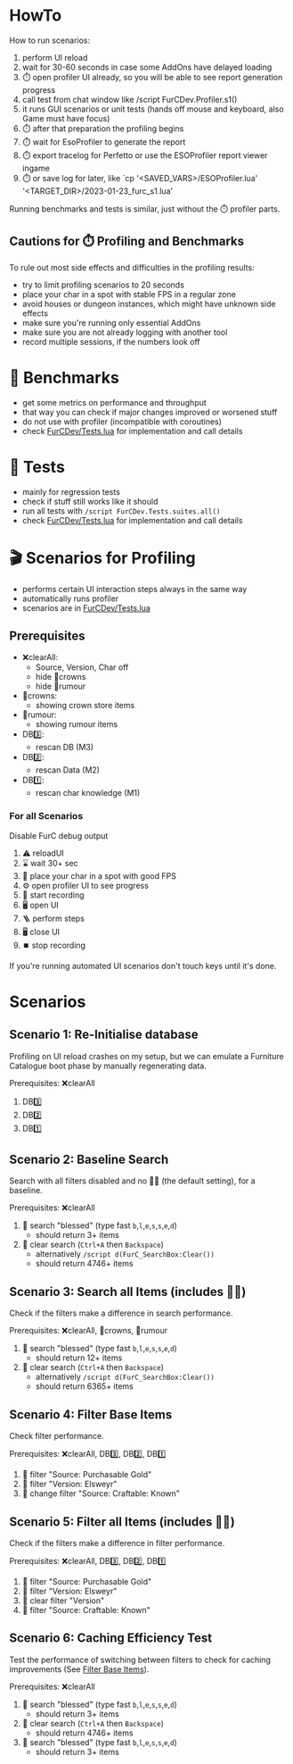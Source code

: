 # HowTo

How to run scenarios:

1. perform UI reload
2. wait for 30-60 seconds in case some AddOns have delayed loading
3. ⏱️ open profiler UI already, so you will be able to see report generation progress
4. call test from chat window like /script FurCDev.Profiler.s1()
5. it runs GUI scenarios or unit tests (hands off mouse and keyboard, also Game must have focus)
6. ⏱️ after that preparation the profiling begins
7. ⏱️ wait for EsoProfiler to generate the report
8. ⏱️ export tracelog for Perfetto or use the ESOProfiler report viewer ingame
9. ⏱️ or save log for later, like `cp '<SAVED_VARS>/ESOProfiler.lua' '<TARGET_DIR>/2023-01-23_furc_s1.lua'

Running benchmarks and tests is similar, just without the ⏱️ profiler parts.

## Cautions for ⏱️ Profiling and Benchmarks

To rule out most side effects and difficulties in the profiling results:

- try to limit profiling scenarios to 20 seconds
- place your char in a spot with stable FPS in a regular zone
- avoid houses or dungeon instances, which might have unknown side effects
- make sure you're running only essential AddOns
- make sure you are not already logging with another tool
- record multiple sessions, if the numbers look off

# 🚀 Benchmarks

- get some metrics on performance and throughput
- that way you can check if major changes improved or worsened stuff
- do not use with profiler (incompatible with coroutines)
- check [FurCDev/Tests.lua](../FurnitureCatalogue_DevUtility/Tests.lua#L9999) for implementation and call details

# 🔎 Tests

- mainly for regression tests
- check if stuff still works like it should
- run all tests with `/script FurCDev.Tests.suites.all()`
- check [FurCDev/Tests.lua](../FurnitureCatalogue_DevUtility/Tests.lua#L9999) for implementation and call details


# 🎬 Scenarios for Profiling

- performs certain UI interaction steps always in the same way
- automatically runs profiler
- scenarios are in [FurCDev/Tests.lua](../FurnitureCatalogue_DevUtility/Tests.lua)

## Prerequisites

- ❌clearAll:
  - Source, Version, Char off
  - hide 👑crowns
  - hide 📰rumour
- 👑crowns:
  - showing crown store items
- 📰rumour:
  - showing rumour items
- DB3️⃣:
  - rescan DB (M3)
- DB2️⃣:
  - rescan Data (M2)
- DB1️⃣:
  - rescan char knowledge (M1)

### For all Scenarios

Disable FurC debug output

1. ⚠️ reloadUI
2. ⌛ wait 30+ sec
3. 🤡 place your char in a spot with good FPS
4. ⚙️ open profiler UI to see progress
5. 🔴 start recording
6. 🖥️ open UI
7. 🪜 perform steps
8. 🖥️ close UI
9. ⏹️ stop recording

If you're running automated UI scenarios don't touch keys until it's done.

# Scenarios

## Scenario 1: Re-Initialise database

Profiling on UI reload crashes on my setup,
but we can emulate a Furniture Catalogue boot phase by manually regenerating data.

Prerequisites: ❌clearAll

1. DB3️⃣
2. DB2️⃣
3. DB1️⃣

## Scenario 2: Baseline Search

Search with all filters disabled and no 👑📰 (the default setting), for a baseline.

Prerequisites: ❌clearAll

1. 🔎 search "blessed" (type fast `b`,`l`,`e`,`s`,`s`,`e`,`d`)
   - should return 3+ items
2. 🔎 clear search (`Ctrl+A` then `Backspace`)
   - alternatively `/script d(FurC_SearchBox:Clear())`
   - should return 4746+ items

## Scenario 3: Search all Items (includes 👑📰)

Check if the filters make a difference in search performance.

Prerequisites: ❌clearAll, 👑crowns, 📰rumour

1. 🔎 search "blessed" (type fast `b`,`l`,`e`,`s`,`s`,`e`,`d`)
   - should return 12+ items
2. 🔎 clear search (`Ctrl+A` then `Backspace`)
   - alternatively `/script d(FurC_SearchBox:Clear())`
   - should return 6365+ items

## Scenario 4: Filter Base Items

Check filter performance.

Prerequisites: ❌clearAll, DB3️⃣, DB2️⃣, DB1️⃣

1. 🔎 filter "Source: Purchasable Gold"
2. 🔎 filter "Version: Elsweyr"
4. 🔎 change filter "Source: Craftable: Known"

## Scenario 5: Filter all Items (includes 👑📰)

Check if the filters make a difference in filter performance.

Prerequisites: ❌clearAll, DB3️⃣, DB2️⃣, DB1️⃣

1. 🔎 filter "Source: Purchasable Gold"
2. 🔎 filter "Version: Elsweyr"
3. 🔎 clear filter "Version"
4. 🔎 filter "Source: Craftable: Known"

## Scenario 6: Caching Efficiency Test

Test the performance of switching between filters to check for caching improvements (See [Filter Base Items](#scenario-4-filter-base-items)).

Prerequisites: ❌clearAll

1. 🔎 search "blessed" (type fast `b`,`l`,`e`,`s`,`s`,`e`,`d`)
   - should return 3+ items
2. 🔎 clear search (`Ctrl+A` then `Backspace`)
   - should return 4746+ items
3. 🔎 search "blessed" (type fast `b`,`l`,`e`,`s`,`s`,`e`,`d`)
   - should return 3+ items

